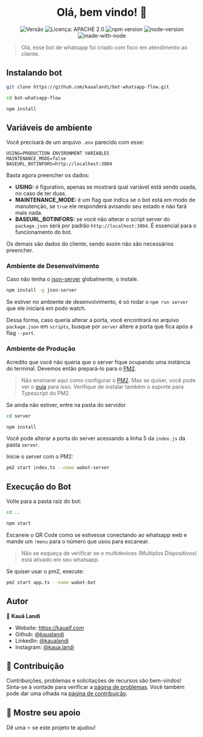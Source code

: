 <h1 align="center">Olá, bem vindo! 👋</h1>
<p align="center">
<img alt="Versão" src="https://img.shields.io/badge/version-1.0-blue.svg?cacheSeconds=2592000" />
<img alt="Licença: APACHE 2.0" src="https://img.shields.io/badge/License-APACHE 2.0-yellow.svg" />
<img alt="npm version" src="https://img.shields.io/npm/v/@open-wa/wa-automate.svg?color=green"/>
<img alt="node-version" src="https://img.shields.io/node/v/@open-wa/wa-automate"/>
<img alt="made-with-node" src="https://img.shields.io/badge/Made%20with-node-1f425f.svg"/>

</p>

> Olá, esse bot de whatsapp foi criado com foco em atendimento ao cliente.

## Instalando bot
```bash
git clone https://github.com/kaualandi/bot-whatsapp-flow.git
```
```bash
cd bot-whatsapp-flow
```
```bash
npm install
```

## Variáveis de ambiente
Você precisará de um arquivo `.env` parecido com esse:
```env
USING=PRODUCTION ENVIRONMENT VARIABLES
MAINTENANCE_MODE=false
BASEURL_BOTINFORS=http://localhost:3004
```
Basta agora preencher os dados:
- **USING:** é figurativo, apenas se mostrará qual variável está sendo usada, no caso de ter duas.
- **MAINTENANCE_MODE:** é um flag que indica se o bot está em modo de manutenção, se `true` ele responderá avisando seu estado e não fará mais nada.
- **BASEURL_BOTINFORS:** se você não alterar o script server do `package.json` será por padrão `http://localhost:3004`. É essencial para o funcionamento do bot.

Os demais são dados do cliente, sendo assim não são necessários preencher.


### Ambiente de Desenvolvimento

Caso não tenha o [json-server](https://www.npmjs.com/package/json-server) globalmente, o instale.

```bash
npm install -g json-server
```

Se estiver no ambiente de desenvolvimento, é só rodar o `npm run server` que ele iniciará em podo watch.

Dessa forma, caso queria alterar a porta, você encontrará no arquivo `package.json` em `scripts`, busque por `server` altere a porta que fica após a flag `--port`.

### Ambiente de Produção

Acredito que você não queria que o server fique ocupando uma instância do terminal. Devemos então prepará-lo para o [PM2](https://pm2.keymetrics.io/).

> Não ensinarei aqui como configurar o [PM2](https://pm2.keymetrics.io/). Mas se quiser, você pode ver o [guia](https://pm2.keymetrics.io/docs/usage/quick-start/) para isso.
> Verifique de instalar também o suporte para Typescript do PM2.

Se ainda não estiver, entre na pasta do servidor

```bash
cd server
```
```bash
npm install
```
Você pode alterar a porta do server acessando a linha 5 da `index.js` da pasta `server`.

Inicie o server com o PM2:
```bash
pm2 start index.ts --name wabot-server
```

## Execução do Bot

Volte para a pasta raíz do bot:
```bash
cd ..
```

```bash
npm start
```

Escaneie o QR Code como se estivesse conectando ao whatsapp web e mande um `!menu` para o número que usou para escanear.

> Não se esqueça de verificar se o multidevices (Multiplos Dispositivos) está ativado em seu whatsapp.

Se quiser usar o pm2, execute:
```bash
pm2 start app.ts --name wabot-bot
```
## Autor

👤 **Kauã Landi**

* Website: https://kaualf.com
* Github: [@kaualandi](https://github.com/kaualandi)
* LinkedIn: [@kaualandi](https://linkedin.com/in/kaualandi)
* Instagram: [@kaua.landi](https://www.instagram.com/kaua.landi/)

## 🤝 Contribuição

Contribuições, problemas e solicitações de recursos são bem-vindos! <br/> Sinta-se à vontade para verificar a [página de problemas](https://github.com/kaualandi/bot-whatsapp-flow/issues). Você também pode dar uma olhada na [página de contribuição](https://github.com/kaualandi/bot-whatsapp-flow/pulls).

## 🥰 Mostre seu apoio

Dê uma ⭐️ se este projeto te ajudou!
